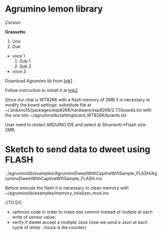 # Agrumino lemon library

_Corsivo_

**Grassetto**

1. Uno
2. Due

* voce 1
  1. Sub 1
  2. Sub 2
* voce 2

Download Agrumino lib from [link1](https://drive.google.com/open?id=1on5ZwjzqYb_pVMqRCJAwRULhbYAZVMmM)

Follow instruction to install it at [link2](https://docs.google.com/document/d/1Dci24DAKnK0GN-E6B-5Q2Savg8v_qfiuaXvhIAeXK74/edit#)

Since our chip is WT8266 with a flash memory of 2MB it is necessary to modify the board settings:
substitute file at ~/.arduino15/packages/esp8266/hardware/esp8266/2.7.1/boards.txt with the one into ~/agruminolib/settingboard_WT8266/boards.txt

User need to restart ARDUINO IDE and select at Strumenti->Flash size: 2MB.

# Sketch to send data to dweet using FLASH

../agruminolib/examples/AgruminoDweetWithCaptiveWifiSample_FLASH/AgruminoDweetWithCaptiveWifiSample_FLASH.ino

Before execute the flash it is necessary to clean memory with ~/agruminolib/examples/memory_intializer_mod.ino 

//TO DO
- optimize code in order to make one commit instead of mutiple at each write of sensor value;
- verify if dweet accept a multiple Json (now we send a Json at each cycle of while - hours is the counter).


